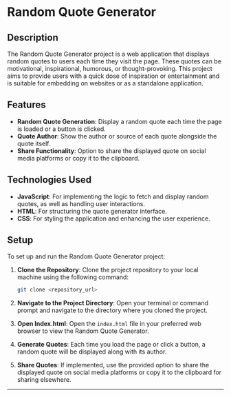# Random Quote Generator

## Description

The Random Quote Generator project is a web application that displays random quotes to users each time they visit the page. These quotes can be motivational, inspirational, humorous, or thought-provoking. This project aims to provide users with a quick dose of inspiration or entertainment and is suitable for embedding on websites or as a standalone application.

## Features

- **Random Quote Generation**: Display a random quote each time the page is loaded or a button is clicked.
- **Quote Author**: Show the author or source of each quote alongside the quote itself.
- **Share Functionality**: Option to share the displayed quote on social media platforms or copy it to the clipboard.

## Technologies Used

- **JavaScript**: For implementing the logic to fetch and display random quotes, as well as handling user interactions.
- **HTML**: For structuring the quote generator interface.
- **CSS**: For styling the application and enhancing the user experience.

## Setup

To set up and run the Random Quote Generator project:

1. **Clone the Repository**: Clone the project repository to your local machine using the following command:

   ```bash
   git clone <repository_url>
   ```

2. **Navigate to the Project Directory**: Open your terminal or command prompt and navigate to the directory where you cloned the project.

3. **Open Index.html**: Open the `index.html` file in your preferred web browser to view the Random Quote Generator.

4. **Generate Quotes**: Each time you load the page or click a button, a random quote will be displayed along with its author.

5. **Share Quotes**: If implemented, use the provided option to share the displayed quote on social media platforms or copy it to the clipboard for sharing elsewhere.

---